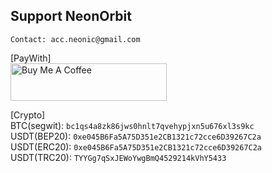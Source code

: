 ## Support NeonOrbit

`Contact: acc.neonic@gmail.com`  

[PayWith]  
<a href="https://www.buymeacoffee.com/neonorbit" target="_blank"><img src="https://cdn.buymeacoffee.com/buttons/v2/default-violet.png" alt="Buy Me A Coffee" style="height: 60px !important;width: 250px !important;" ></a>

[Crypto]  
BTC(segwit): `bc1qs4a8zk86jws0hnlt7qvehypjxn5u676xl3s9kc`  
USDT(BEP20): `0xe045B6Fa5A75D351e2CB1321c72cce6D39267C2a`  
USDT(ERC20): `0xe045B6Fa5A75D351e2CB1321c72cce6D39267C2a`  
USDT(TRC20): `TYYGg7qSxJEWoYwgBmQ4529214kVhY5433`  
